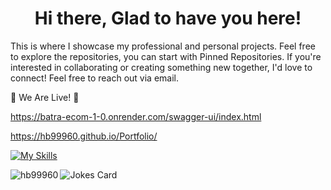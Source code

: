 <h1 align="center">Hi there, Glad to have you here!</h1>
<p>This is where I showcase my professional and personal projects. Feel free to explore the repositories, you can start with Pinned Repositories. If you're interested in collaborating or creating something new together, I'd love to connect! Feel free to reach out via email.</p>

🎉 We Are Live! 🎉

https://batra-ecom-1-0.onrender.com/swagger-ui/index.html 

https://hb99960.github.io/Portfolio/


[![My Skills](https://skillicons.dev/icons?i=js,java,python,mysql,spring,react,mongodb,nodejs,androidstudio,aws)](https://skillicons.dev)



<p><img align="left" src="https://github-readme-stats.vercel.app/api/top-langs?username=hb99960&show_icons=true&locale=en&layout=compact" alt="hb99960" /></p>

<!-- HTML -->
<img src="https://readme-jokes.vercel.app/api" alt="Jokes Card" />

